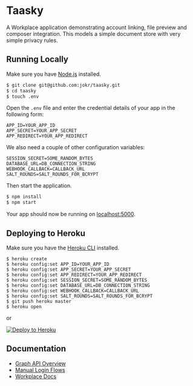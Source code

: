 # Taasky

A Workplace application demonstrating account linking, file preview and composer integration. This models a simple document store with very simple privacy rules.

## Running Locally

Make sure you have [Node.js](http://nodejs.org/) installed.

```sh
$ git clone git@github.com:jokr/taasky.git
$ cd taasky
$ touch .env
```

Open the `.env` file and enter the credential details of your app in the following
form:

```
APP_ID=YOUR_APP_ID
APP_SECRET=YOUR_APP_SECRET
APP_REDIRECT=YOUR_APP_REDIRECT
```

We also need a couple of other configuration variables:

```
SESSION_SECRET=SOME_RANDOM_BYTES
DATABASE_URL=DB_CONNECTION_STRING
WEBHOOK_CALLBACK=CALLBACK_URL
SALT_ROUNDS=SALT_ROUNDS_FOR_BCRYPT
```

Then start the application.

```sh
$ npm install
$ npm start
```

Your app should now be running on [localhost:5000](http://localhost:5000/).

## Deploying to Heroku

Make sure you have the [Heroku CLI](https://cli.heroku.com/) installed.

```
$ heroku create
$ heroku config:set APP_ID=YOUR_APP_ID
$ heroku config:set APP_SECRET=YOUR_APP_SECRET
$ heroku config:set APP_REDIRECT=YOUR_APP_REDIRECT
$ heroku config:set SESSION_SECRET=SOME_RANDOM_BYTES
$ heroku config:set DATABASE_URL=DB_CONNECTION_STRING
$ heroku config:set WEBHOOK_CALLBACK=CALLBACK_URL
$ heroku config:set SALT_ROUNDS=SALT_ROUNDS_FOR_BCRYPT
$ git push heroku master
$ heroku open
```
or

[![Deploy to Heroku](https://www.herokucdn.com/deploy/button.png)](https://heroku.com/deploy?template=https://github.com/jokr/taasky)

## Documentation

- [Graph API Overview](https://developers.facebook.com/docs/graph-api/overview)
- [Manual Login Flows](https://developers.facebook.com/docs/facebook-login/manually-build-a-login-flow)
- [Workplace Docs](https://developers.facebook.com/docs/workplace)
